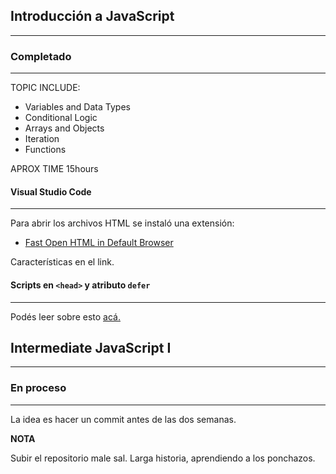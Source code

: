 ## Introducción a JavaScript
---

### Completado
---

TOPIC INCLUDE:

* Variables and Data Types
* Conditional Logic
* Arrays and Objects
* Iteration
* Functions

APROX TIME 15hours

#### Visual Studio Code
---

Para abrir los archivos HTML se instaló una extensión:
* [Fast Open HTML in Default Browser](https://marketplace.visualstudio.com/items?itemName=D1n910.fast-open-html-in-browser)  

Características en el link.

#### Scripts en `<head>` y atributo `defer`
---

Podés leer sobre esto [acá.](https://flaviocopes.com/javascript-async-defer/)


## Intermediate JavaScript I
---

### En proceso
---

La idea es hacer un commit antes de las dos semanas. 

**NOTA**

Subir el repositorio male sal. Larga historia, aprendiendo a los ponchazos.